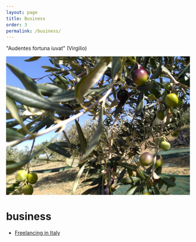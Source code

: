 ```yaml
---
layout: page
title: Business
order: 3
permalink: /business/
---
```


"Audentes fortuna iuvat" (Virgilio)

![Castronovo di Sicilia](/images/castronovo-di-sicilia.jpg)

# business

* [Freelancing in Italy](http://www.marcolombardo.com/blog/freelance/2017/08/28/freelancing-in-italy.html)
